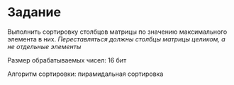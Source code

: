 # Задание 

Выполнить сортировку столбцов матрицы по значению максимального элемента в них. *Переставляться должны столбцы матрицы целиком, а не отдельные элементы*

Размер обрабатываемых чисел: 16 бит 

Алгоритм сортировки: пирамидальная сортировка 

